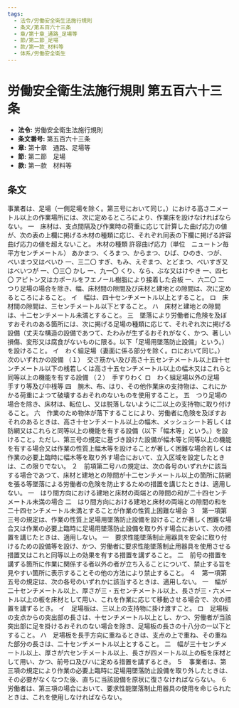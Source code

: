 ```yaml
---
tags:
  - 法令/労働安全衛生法施行規則
  - 条文/第五百六十三条
  - 章/第十章_通路_足場等
  - 節/第二節_足場
  - 款/第一款_材料等
  - 体系/労働安全衛生
---
```

# 労働安全衛生法施行規則 第五百六十三条

- **法令:** 労働安全衛生法施行規則
- **条文番号:** 第五百六十三条
- **章:** 第十章　通路、足場等
- **節:** 第二節　足場
- **款:** 第一款　材料等

## 条文
事業者は、足場（一側足場を除く。第三号において同じ。）における高さ二メートル以上の作業場所には、次に定めるところにより、作業床を設けなければならない。
一　床材は、支点間隔及び作業時の荷重に応じて計算した曲げ応力の値が、次の表の上欄に掲げる木材の種類に応じ、それぞれ同表の下欄に掲げる許容曲げ応力の値を超えないこと。
木材の種類	許容曲げ応力（単位　ニュートン毎平方センチメートル）
あかまつ、くろまつ、からまつ、ひば、ひのき、つが、べいまつ又はべいひ	一、三二〇
すぎ、もみ、えぞまつ、とどまつ、べいすぎ又はべいつが	一、〇三〇
かし	一、九一〇
くり、なら、ぶな又はけやき	一、四七〇
アピトン又はカポールをフエノール樹脂により接着した合板	一、六二〇
二　つり足場の場合を除き、幅、床材間の隙間及び床材と建地との隙間は、次に定めるところによること。
イ　幅は、四十センチメートル以上とすること。
ロ　床材間の隙間は、三センチメートル以下とすること。
ハ　床材と建地との隙間は、十二センチメートル未満とすること。
三　墜落により労働者に危険を及ぼすおそれのある箇所には、次に掲げる足場の種類に応じて、それぞれ次に掲げる設備（丈夫な構造の設備であつて、たわみが生ずるおそれがなく、かつ、著しい損傷、変形又は腐食がないものに限る。以下「足場用墜落防止設備」という。）を設けること。
イ　わく組足場（妻面に係る部分を除く。ロにおいて同じ。）　次のいずれかの設備
（１）　交さ筋かい及び高さ十五センチメートル以上四十センチメートル以下の桟若しくは高さ十五センチメートル以上の幅木又はこれらと同等以上の機能を有する設備
（２）　手すりわく
ロ　わく組足場以外の足場　手すり等及び中桟等
四　腕木、布、はり、その他作業床の支持物は、これにかかる荷重によつて破壊するおそれのないものを使用すること。
五　つり足場の場合を除き、床材は、転位し、又は脱落しないように二以上の支持物に取り付けること。
六　作業のため物体が落下することにより、労働者に危険を及ぼすおそれのあるときは、高さ十センチメートル以上の幅木、メッシュシート若しくは防網又はこれらと同等以上の機能を有する設備（以下「幅木等」という。）を設けること。ただし、第三号の規定に基づき設けた設備が幅木等と同等以上の機能を有する場合又は作業の性質上幅木等を設けることが著しく困難な場合若しくは作業の必要上臨時に幅木等を取り外す場合において、立入区域を設定したときは、この限りでない。
２　前項第二号ハの規定は、次の各号のいずれかに該当する場合であつて、床材と建地との隙間が十二センチメートル以上の箇所に防網を張る等墜落による労働者の危険を防止するための措置を講じたときは、適用しない。
一　はり間方向における建地と床材の両端との隙間の和が二十四センチメートル未満の場合
二　はり間方向における建地と床材の両端との隙間の和を二十四センチメートル未満とすることが作業の性質上困難な場合
３　第一項第三号の規定は、作業の性質上足場用墜落防止設備を設けることが著しく困難な場合又は作業の必要上臨時に足場用墜落防止設備を取り外す場合において、次の措置を講じたときは、適用しない。
一　要求性能墜落制止用器具を安全に取り付けるための設備等を設け、かつ、労働者に要求性能墜落制止用器具を使用させる措置又はこれと同等以上の効果を有する措置を講ずること。
二　前号の措置を講ずる箇所に作業に関係する者以外の者が立ち入ることについて、禁止する旨を見やすい箇所に表示することその他の方法により禁止すること。
４　第一項第五号の規定は、次の各号のいずれかに該当するときは、適用しない。
一　幅が二十センチメートル以上、厚さが三・五センチメートル以上、長さが三・六メートル以上の板を床材として用い、これを作業に応じて移動させる場合で、次の措置を講ずるとき。
イ　足場板は、三以上の支持物に掛け渡すこと。
ロ　足場板の支点からの突出部の長さは、十センチメートル以上とし、かつ、労働者が当該突出部に足を掛けるおそれのない場合を除き、足場板の長さの十八分の一以下とすること。
ハ　足場板を長手方向に重ねるときは、支点の上で重ね、その重ねた部分の長さは、二十センチメートル以上とすること。
二　幅が三十センチメートル以上、厚さが六センチメートル以上、長さが四メートル以上の板を床材として用い、かつ、前号ロ及びハに定める措置を講ずるとき。
５　事業者は、第三項の規定により作業の必要上臨時に足場用墜落防止設備を取り外したときは、その必要がなくなつた後、直ちに当該設備を原状に復さなければならない。
６　労働者は、第三項の場合において、要求性能墜落制止用器具の使用を命じられたときは、これを使用しなければならない。

